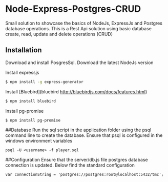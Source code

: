# Node-Express-Postgres-CRUD
Small solution to showcase the basics of NodeJs, ExpressJs and Postgres database operations.
This is a Rest Api solution using basic database create, read, update and delete operations (CRUD)

## Installation
Download and install PosgresSql.
Download the latest NodeJs version

Install expressjs
```bash
$ npm install -g express-generator
```

Install [Bluebird](bluebird http://bluebirdjs.com/docs/features.html)
```bash
$ npm install bluebird
```

Install pg-promise
```bash
$ npm install pg-promise
```

##Database
Run the sql script in the application folder using the psql command line to create the database.
Ensure that psql is configured in the windows environment variables

```psql
psql -U <username> -f player.sql
```

##Configuration
Ensure that the server/db.js file postgres database connection is updated. Below find the standard configuration
```
var connectionString = 'postgres://postgres:root@localhost:5432/tmc';
```




